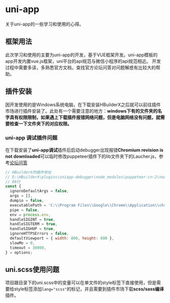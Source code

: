 # uni-app

关于uni-app的一些学习和使用的心得。

## 框架用法

此次学习和使用的主要为uni-app的开发，基于VUE框架开发。uni-app模板的app开发内置vue.js框架，uni平台的api规范与微信小程序的api规范相近。
开发过程中需要多读，多熟悉官方文档，查找官方论坛问答对问题解惑有比较大的帮助。

## 插件安装

因开发使用的是Windows系统电脑，在下载安装HBuilderX之后就可以前往插件市场进行插件安装了。此处有一个需要注意的地方：**windows下有的文件夹的名字具有权限限制，如果遇上下载插件报错网络问题，但是电脑网络没有问题，就需要检查一下文件夹下的对应权限。**

### uni-app 调试插件问题

在下载安装了**uni-app调试**插件后启动debugger出现报错**Chromium revision is not downloaded**可以临时修改puppeteer插件下的lib文件夹下的Laucher.js，参考[论坛问答](https://ask.dcloud.net.cn/article/37973)

```javascript
// HBuilderX的插件地址
// D:\HBuilderX\plugins\uniapp-debugger\node_modules\puppeteer-cn-2\node_modules\puppeteer\lib\Laucher.js
// 86行
const {
  ignoreDefaultArgs = false,
  args = [],
  dumpio = false,
  executablePath = 'C:\\Program Files\\Google\\Chrome\\Application\\chrome.exe', // 本机Chrome浏览器地址
  pipe = false,
  env = process.env,
  handleSIGINT = true,
  handleSIGTERM = true,
  handleSIGHUP = true,
  ignoreHTTPSErrors = false,
  defaultViewport = { width: 800, height: 600 },
  slowMo = 0,
  timeout = 30000,
} = options;
```

## uni.scss使用问题

项目跟目录下的uni.scss中的变量可以在单文件的style标签下直接使用，但是需要给style标签添加```lang="scss"```的标记，并且需要到插件市场下载**scss/sass编译**插件。
